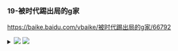 ### 19-被时代踢出局的g家
https://baike.baidu.com/vbaike/被时代踢出局的g家/66792

<details><summary>

<img src="https://bkimg.cdn.bcebos.com/pic/6609c93d70cf3bc79f3def03414aada1cd11738bfc80?x-bce-process=image/crop,x_0,y_8000,w_730,h_300">

<img src="https://bkimg.cdn.bcebos.com/pic/6609c93d70cf3bc79f3def03414aada1cd11738bfc80?x-bce-process=image/crop,x_0,y_7220,w_730,h_1000">

</summary>

source: `{{ page.path }}`
